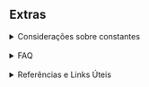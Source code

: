 ## Extras

<details>
<summary>Considerações sobre constantes</summary>

<span style="{ font-size: 8px; }"> _by Marco_ </span>

As constantes atualmente utilizadas são:

|                           |                |
| ------------------------- | -------------- |
| Kp                        | 600            |
| Kd                        | 4000           |
| Ki                        | 0              |
| PID_MULTIPLICATION_FACTOR | 100.0 \* 175.0 |

<br>

Essas contantantes são as mesmas tanto para as retas quanto para as curvas. Funcionaram bem em um amplo espectro de "base_speeds".

Antes de fazer um seguidor, achava que essa seria a parte mais demorada do projeto. Entretanto, acabou sendo uma parte relativamente rápida achar constantes adequadas uma vez que os cáculos estavam corretos. As partes de mapeamento, aceleração, freio, velocidade de processamento, filtro do IMU, acabaram demorando bem mais. Assim, uma dica que eu daria, seria realmente revisar que todas as contas do PID estão certinhas antes de começar a chutar constantes.

Além disso, outra dica para um chute inicial das constantes é pensar se o valor "chutado inicialmente" faz sentido. Por exemplo, no caso do Raijin, podemos ver que Kp = 600 é um valor que até que faz sentido considerando valores de erros imaginários.

Isto é, imagine qual seria o "rotation_ratio", caso alguma combinação de sensores estivesse lendo linha e utilize as suas fórmulas de PID para chegar nos valores. Primeiro fica mais fácil fazer as contas só do "KP" que faz sentido, e depois pensa no "KD". "KI geralmente não é utilizado.

Por exemplo, utilizando as contas descritas no código acima:

- Cenário 1
  KP = 600; sensores vendo = sensor mais a esquerda:

$average_{left} = (0 * 3.8 + 1000 * 3.4 + 1000 * 3.0 + 1000 * 2.6 + 1000 * 2.2 + 1000 * 1.8 + 1000 * 1.4 + 1000 * 1.0) / 8.0 = 1925$

$average_{right} = (1000 * 1.0 + 1000 * 1.4 + 1000 * 1.8 + 1000 * 2.2 + 1000 * 2.6 + 1000 * 3.0 + 1000 * 3.4 + 1000 * 3.8) / 8.0 = 2400$

$erro = (2400 - 1925) / 10.0 = 47.5$

$rotation_{ratio} = \frac{(error * kp)}{MULTIPLICATION_{FACTOR}} = \frac{600 * 47.5}{(100 * 175)}$

$rotation_{ratio} = 1.62 m/s$

Ou seja, vamos supor que a "target_speed" do robô seja 2m/s, neste caso, a velocidade de cada motor seria:

$V_{l} = 2 - 1.62 = 0.38 m/s$

$V_{r} = 2 + 1.62 = 3.62 m/s$

E a PWM seria:

$PWM_{l} = 0.38 * 131.25 = 49$

$PWM_{r} = 3.62 * 131.25 = 475$

Isso são valores que fazem sentido. Por exemplo, se as contas tivessem dado $rotation_{ratio} = 10 m/s$, saberiamos que é um valor impossível de "KP" (neste caso PWM seria 1312 que é maior que o máximo valor possível de PWM = 1000)

Além disso, é bom observar se a velocidade obtida não fica maior que o máximo que o robô consegue andar. Caso isso ocorra, o PID está saturado e a resposta não será tão boa.

- Cenário 2
  KP = 600; sensores vendo = mais ao meio da direita:

Seguindo a mesma lógica, temos:

$average_{left} = 2400$

$average_{right} = 2275$

$erro = (2275 - 2400) / 10.0 = -12.5$

$rotation_{ratio} = \frac{(error * kp)}{MULTIPLICATION_{FACTOR}} = \frac{600 * -12.5}{(100 * 175)}$

$rotation_{ratio} = 0.428 m/s$

$V_{l} = 2 - 0.428 = 1.572 m/s$

$V_{r} = 2 + 0.428 = 2.428 m/s$

$PWM_{l} = 1.572 * 131.25 = 206$

$PWM_{r} = 2.428 * 131.25 = 318$

> Como cada robô faz as contas um pouquinho diferente, revise varias vezes a escala das variáveis antes de aplicar no seu robô.

> Uma vez que achou um KP bom, o KD no nosso caso foi 1 ordem de grandeza maior, aproximadamente (considerando que KP e KD estão sendo calculados na mesma escala). Além disso, o KD, na verdade, depende do periodo de tempo do loop de controle. Acredito que se o loop de controle fosse 10ms ao invés de 1ms, o KD atual teria que ser multiplicado por 10.

</details>

<br>

<details>
<summary>FAQ</summary>
</details>

<br>

<details>
<summary>Referências e Links Úteis</summary>

- [Cálculo de posição para Differential Drive Robots I](https://www.youtube.com/watch?v=14xipN7Gx-I)
- [Cálculo de posição para Differential Drive Robots II](https://www.youtube.com/watch?v=LrsTBWf6Wsc)
- [Entrevista com o campeão do All Japan Student Micromouse Robotrace 2022 (em japonês)](https://maxonjapan.com/report/umemoto_1/)
- [Ficha técnica dos tobôs participantes do All Japan Micromouse 2023](https://www.ntf.or.jp/mouse/micromouse2023/AllJapan/recode.html)

Alguns blogs japoneses:

- [Underbird](https://underbirdworks.blogspot.com/2023/12/2023-underbird3x.html)
- [Dr. Shabutsu's Robot Workshop](http://ak-rcroom.com/sakuhin/robotracer/robotracer.html)
- [Sora](https://garberas.com/archives/2363)
- [Aniki Hirai](http://anikinonikki.cocolog-nifty.com/)
- [hayabusa0213](https://hayabusa0213.hatenablog.com/)

</details>
